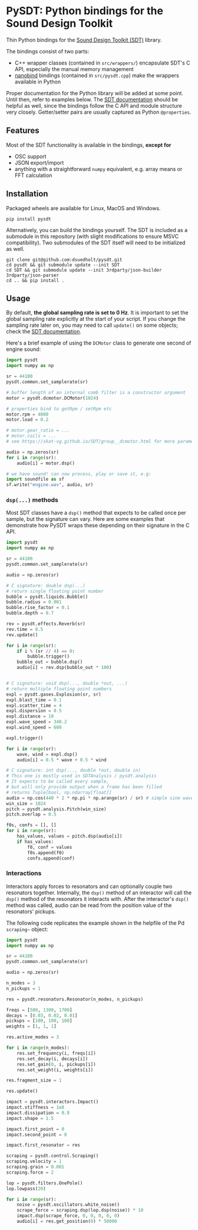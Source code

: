 # PySDT: Python bindings for the Sound Design Toolkit

Thin Python bindings for the [Sound Design Toolkit (SDT)](https://github.com/SkAT-VG/SDT) library.

The bindings consist of two parts:
- C++ wrapper classes (contained in `src/wrappers/`) encapsulate SDT's C API, especially the manual memory management
- [nanobind](https://github.com/wjakob/nanobind) bindings (contained in `src/pysdt.cpp`) make the wrappers available in Python

Proper documentation for the Python library will be added at some point. Until then, refer to examples below. The [SDT documentation](https://skat-vg.github.io/SDT/) should be helpful as well, since the bindings follow the C API and module structure very closely. Getter/setter pairs are usually captured as Python `@properties`.

## Features

Most of the SDT functionality is available in the bindings, **except for** 
- OSC support
- JSON export/import
- anything with a straightforward `numpy` equivalent, e.g. array means or FFT calculation

## Installation

Packaged wheels are available for Linux, MacOS and Windows.

```
pip install pysdt
```

Alternatively, you can build the bindings yourself. The SDT is included as a submodule in this repository (with slight modifications to ensure MSVC compatibility). Two submodules of the SDT itself will need to be initialized as well.

```
git clone git@github.com:dsuedholt/pysdt.git
cd pysdt && git submodule update --init SDT
cd SDT && git submodule update --init 3rdparty/json-builder 3rdparty/json-parser
cd .. && pip install .
```

## Usage

By default, **the global sampling rate is set to 0 Hz**. It is important to set the global sampling rate explicitly at the start of your script. If you change the sampling rate later on, you may need to call `update()` on some objects; check the [SDT documentation](https://skat-vg.github.io/SDT/).

Here's a brief example of using the `DCMotor` class to generate one second of engine sound:

```python
import pysdt
import numpy as np

sr = 44100
pysdt.common.set_samplerate(sr)

# buffer length of an internal comb filter is a constructor argument
motor = pysdt.dcmotor.DCMotor(1024)

# properties bind to getRpm / setRpm etc
motor.rpm = 4000
motor.load = 0.2

# motor.gear_ratio = ...
# motor.coils = ...
# see https://skat-vg.github.io/SDT/group__dcmotor.html for more parameters

audio = np.zeros(sr)
for i in range(sr):
    audio[i] = motor.dsp()

# we have sound! can now process, play or save it, e.g:
import soundfile as sf
sf.write("engine.wav", audio, sr)
```

### `dsp(...)` methods

Most SDT classes have a `dsp()` method that expects to be called once per sample, but the signature can vary. Here are some examples that demonstrate how PySDT wraps these depending on their signature in the C API.

```python
import pysdt
import numpy as np

sr = 44100
pysdt.common.set_samplerate(sr)

audio = np.zeros(sr)

# C signature: double dsp(...)
# return single floating point number
bubble = pysdt.liquids.Bubble()
bubble.radius = 0.001
bubble.rise_factor = 0.1
bubble.depth = 0.7

rev = pysdt.effects.Reverb(sr)
rev.time = 0.5
rev.update()

for i in range(sr):
    if i % (sr // 4) == 0:
        bubble.trigger()
    bubble_out = bubble.dsp()
    audio[i] = rev.dsp(bubble_out * 100)


# C signature: void dsp(..., double *out, ...)
# return multiple floating point numbers
expl = pysdt.gases.Explosion(sr, sr)
expl.blast_time = 0.1
expl.scatter_time = 4
expl.dispersion = 0.5
expl.distance = 10
expl.wave_speed = 340.2
expl.wind_speed = 600

expl.trigger()

for i in range(sr):
    wave, wind = expl.dsp()
    audio[i] = 0.5 * wave + 0.5 * wind

# C signature: int dsp(..., double *out, double in)
# This one is mostly used in SDTAnalysis / pysdt.analysis
# It expects to be called every sample,
# but will only provide output when a frame has been filled
# returns Tuple[bool, np.ndarray[float]]
audio = np.cos(440 * 2 * np.pi * np.arange(sr) / sr) # simple sine wave
win_size = 1024
pitch = pysdt.analysis.Pitch(win_size)
pitch.overlap = 0.5

f0s, confs = [], []
for i in range(sr):
    has_values, values = pitch.dsp(audio[i])
    if has_values:
        f0, conf = values
        f0s.append(f0)
        confs.append(conf)
```

### Interactions

Interactors apply forces to resonators and can optionally couple two resonators together. Internally, the `dsp()` method of an interactor will call the `dsp()` method of the resonators it interacts with. After the interactor's `dsp()` method was called, audio can be read from the position value of the resonators' pickups. 

The following code replicates the example shown in the helpfile of the Pd `scraping~` object:

```python
import pysdt
import numpy as np

sr = 44100
pysdt.common.set_samplerate(sr)

audio = np.zeros(sr)

n_modes = 3
n_pickups = 1

res = pysdt.resonators.Resonator(n_modes, n_pickups)

freqs = [500, 1300, 1700]
decays = [0.03, 0.02, 0.01]
pickups = [100, 100, 100]
weights = [1, 1, 1]

res.active_modes = 3

for i in range(n_modes):
    res.set_frequency(i, freqs[i])
    res.set_decay(i, decays[i])
    res.set_gain(0, i, pickups[i])
    res.set_weight(i, weights[i])

res.fragment_size = 1

res.update()

impact = pysdt.interactors.Impact()
impact.stiffness = 1e8
impact.dissipation = 0.8
impact.shape = 1.5

impact.first_point = 0
impact.second_point = 0

impact.first_resonator = res

scraping = pysdt.control.Scraping()
scraping.velocity = 1
scraping.grain = 0.001
scraping.force = 2

lop = pysdt.filters.OnePole()
lop.lowpass(20)

for i in range(sr):
    noise = pysdt.oscillators.white_noise()
    scrape_force = scraping.dsp(lop.dsp(noise)) * 10
    impact.dsp(scrape_force, 0, 0, 0, 0, 0)
    audio[i] = res.get_position(0) * 50000
```